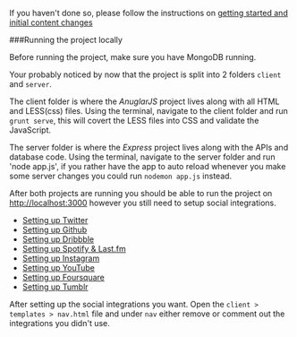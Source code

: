 If you haven't done so, please follow the instructions on [getting started and initial content changes](start.md)

###Running the project locally

Before running the project, make sure you have MongoDB running.

Your probably noticed by now that the project is split into 2 folders `client` and `server`.

The client folder is where the *AnuglarJS* project lives along with all HTML and LESS(css) files. Using the terminal, navigate to the client folder and run `grunt serve`, this will covert the LESS files into CSS and validate the JavaScript.

The server folder is where the *Express* project lives along with the APIs and database code. Using the terminal, navigate to the server folder and run 'node app.js', if you rather have the app to auto reload whenever you make some server changes you could run `nodemon app.js` instead.

After both projects are running you should be able to run the project on <http://localhost:3000> however you still need to setup social integrations.

  * [Setting up Twitter](twitter.md)
  * [Setting up Github](github.md)
  * [Setting up Dribbble](dribbble.md)
  * [Setting up Spotify & Last.fm](lastfm.md)
  * [Setting up Instagram](instagram.md)
  * [Setting up YouTube](youtube.md)
  * [Setting up Foursquare](foursquare.md)
  * [Setting up Tumblr](tumblr.md)

After setting up the social integrations you want. Open the `client > templates > nav.html` file and under `nav` either remove or comment out the integrations you didn't use.
